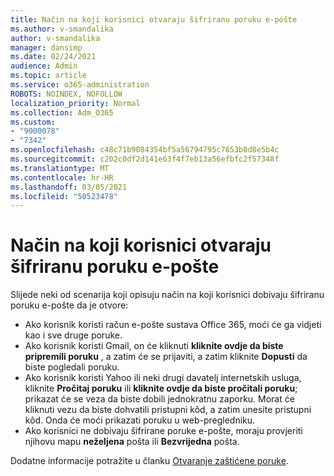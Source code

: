 ```yaml
---
title: Način na koji korisnici otvaraju šifriranu poruku e-pošte
ms.author: v-smandalika
author: v-smandalika
manager: dansimp
ms.date: 02/24/2021
audience: Admin
ms.topic: article
ms.service: o365-administration
ROBOTS: NOINDEX, NOFOLLOW
localization_priority: Normal
ms.collection: Adm_O365
ms.custom:
- "9000078"
- "7342"
ms.openlocfilehash: c48c71b9084354bf5a56794795c7653b8d8e5b4c
ms.sourcegitcommit: c202c0df2d141e63f4f7eb13a56efbfc2f57348f
ms.translationtype: MT
ms.contentlocale: hr-HR
ms.lasthandoff: 03/05/2021
ms.locfileid: "50523478"
---
```

# <a name="how-users-open-an-encrypted-email-message"></a>Način na koji korisnici otvaraju šifriranu poruku e-pošte

Slijede neki od scenarija koji opisuju način na koji korisnici dobivaju šifriranu poruku e-pošte da je otvore:

- Ako korisnik koristi račun e-pošte sustava Office 365, moći će ga vidjeti kao i sve druge poruke.
- Ako korisnik koristi Gmail, on će kliknuti **kliknite ovdje da biste pripremili poruku** , a zatim će se prijaviti, a zatim kliknite **Dopusti** da biste pogledali poruku.
- Ako korisnik koristi Yahoo ili neki drugi davatelj internetskih usluga, kliknite **Pročitaj poruku** ili **kliknite ovdje da biste pročitali poruku**; prikazat će se veza da biste dobili jednokratnu zaporku. Morat će kliknuti vezu da biste dohvatili pristupni kôd, a zatim unesite pristupni kôd. Onda će moći prikazati poruku u web-pregledniku.
- Ako korisnici ne dobivaju šifrirane poruke e-pošte, moraju provjeriti njihovu mapu **neželjena** pošta ili **Bezvrijedna** pošta.

Dodatne informacije potražite u članku [Otvaranje zaštićene poruke](https://support.microsoft.com/topic/how-do-i-open-a-protected-message-1157a286-8ecc-4b1e-ac43-2a608fbf3098).